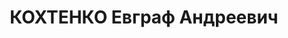 ---
title: КОХТЕНКО Евграф Андреевич
description: "1898, Харківська обл., м. Ізюм, українець, член ВКП(б), освіта н/середня,\
  \ прож.: м. Краснодон, перший секретар райкому партії \n  Військовою колегією Верховного\
  \ суду СРСР 1 грудня 1937 р. засуджений до розстрілу. Вирок виконано 2 грудня 1937\
  \ року. \n  Реабілітований у 1958 р."
---